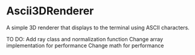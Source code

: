 # Ascii3DRenderer
A simple 3D renderer that displays to the terminal using ASCII characters.

TO DO:
    Add ray class and normalization function
    Change array implementation for performance
    Change math for performance